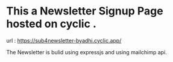 # This a Newsletter Signup Page hosted on cyclic .
url : https://sub4newsletter-byadhi.cyclic.app/

The Newsletter is bulid using expressjs and using mailchimp api.

